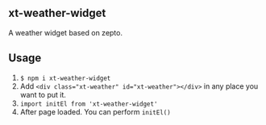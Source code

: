 ## xt-weather-widget
A weather widget based on zepto.

## Usage
1. `$ npm i xt-weather-widget`
2. Add ```<div class="xt-weather" id="xt-weather"></div>``` in any place you want to put it.
3. ```import initEl from 'xt-weather-widget'```
4. After page loaded. You can perform ```initEl()```
